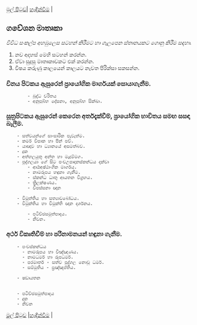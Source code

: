 [මුල් පිටුව](/index.md)| [හැඳින්වීම](/හැඳින්වීම.md) |

## ගවේශන මාතෘකා
_විවිධ සංකල්ප අහඹුලෙස සටහන් කිරීමට හා ගැලපෙන ස්තානයකට ගොනු කිරීම සඳහා._

1. නව අදහස් මෙහි සටහන් කරන්න.
2. ඒවා සුදුසු මාතෘකාවකට එක් කරන්න.
3. විෂය කරුණු කාලයෙන් කාලයට නැවත පිරික්සා සකසන්න.

### විනය පිටකය ඇසුරෙන් ප්‍රායෝගික මාර්ගයක් සොයාගැනීම.

			- බුද්ධ චරිතය
			- අනුපුබ්භ දේසනා, අනුපුබ්භ සික්ඛා.

### සූත්‍රපිටකය ඇසුරෙන් කෙරෙන අර්තදැක්වීම්, ප්‍රායෝගික භාවිතය සමඟ සසඳා බැලීම.
		- සත්වයන්ගේ සාංසාරික පැවැත්ම.
		- කර්ම විපාක හා පින් පව්.
		- යාඥාව හා ධ්‍යානයේ අසමත්බව.
		- දුක
		- අත්හලයුතු අන්ත හා මැදුම්මග.
		- පුද්ගලයා ගේ සිට පංචඋපාදානස්කන්ධය දක්වා
			- ආර්‍යඅෂ්ඨාංගික මාර්ගය.
			- නාමරූපය හඳුනා ගැනීම.
			- ස්කන්ධ ධාතු ආයතන විග්‍රහය.
			- ත්‍රිලක්ෂණය.
			- විපස්සනා ඥාන

		- විමුත්තිය හා සත්‍යාවබෝධය.
		- විමුක්තිය හා විමුක්ති ඥාන දර්ශනය.

			- පටිච්ඡසමුත්පාදය.
			- නිවන.


### අර්ථ විකෘතිවීම් හා පරිනාමනයන් හඳුනා ගැනීම.
		- පංචස්කන්ධය
		  - නාමරූපය හා විඤ්ඤාණය.
		  - නාමධර්ම හා රූපධර්ම.
		  - පරමාර්ත - සත්ව පුද්ගල නොවූ ධර්ම.
		  - සම්මුතිය - ප්‍රඤ්ඤප්තිය.

		- ෂඩායතන


		- පටිච්ඡසමුත්පාදය
		- දුක
		- නිවන

[මුල් පිටුව](/index.md) |[හැඳින්වීම](/හැඳින්වීම.md) |
